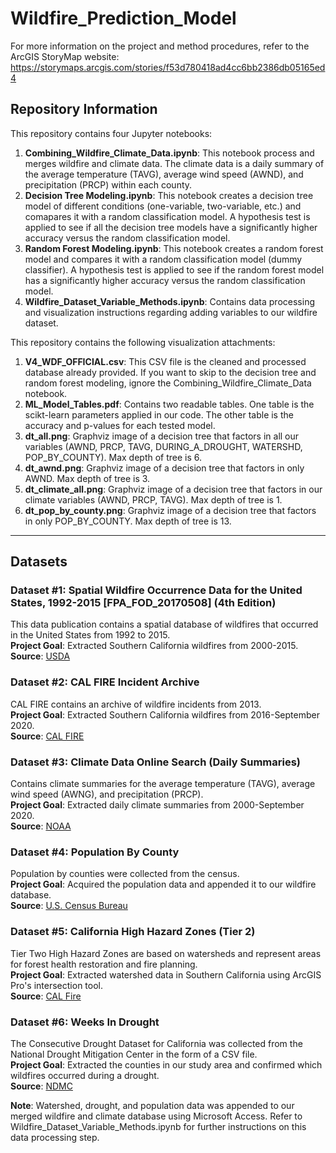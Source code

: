 # Wildfire_Prediction_Model
For more information on the project and method procedures, refer to the ArcGIS StoryMap website: https://storymaps.arcgis.com/stories/f53d780418ad4cc6bb2386db05165ed4
## Repository Information
This repository contains four Jupyter notebooks:
1. **Combining_Wildfire_Climate_Data.ipynb**: This notebook process and merges wildfire and climate data. The climate data is a daily summary of the average temperature (TAVG), average wind speed (AWND), and precipitation (PRCP) within each county.
2. **Decision Tree Modeling.ipynb**: This notebook creates a decision tree model of different conditions (one-variable, two-variable, etc.) and comapares it with a random classification model. A hypothesis test is applied to see if all the decision tree models have a significantly higher accuracy versus the random classification model.
3. **Random Forest Modeling.ipynb**: This notebook creates a random forest model and compares it with a random classification model (dummy classifier). A hypothesis test is applied to see if the random forest model has a significantly higher accuracy versus the random classification model.
4. **Wildfire_Dataset_Variable_Methods.ipynb**: Contains data processing and visualization instructions regarding adding variables to our wildfire dataset.

This repository contains the following visualization attachments:
1. **V4_WDF_OFFICIAL.csv**: This CSV file is the cleaned and processed database already provided. If you want to skip to the decision tree and random forest modeling, ignore the Combining_Wildfire_Climate_Data notebook.
2. **ML_Model_Tables.pdf**: Contains two readable tables. One table is the scikt-learn parameters applied in our code. The other table is the accuracy and p-values for each tested model.
3. **dt_all.png**: Graphviz image of a decision tree that factors in all our variables (AWND, PRCP, TAVG, DURING_A_DROUGHT, WATERSHD, POP_BY_COUNTY). Max depth of tree is 6.
4. **dt_awnd.png**: Graphviz image of a decision tree that factors in only AWND. Max depth of tree is 3.
5. **dt_climate_all.png**: Graphviz image of a decision tree that factors in our climate variables (AWND, PRCP, TAVG). Max depth of tree is 1.
6. **dt_pop_by_county.png**: Graphviz image of a decision tree that factors in only POP_BY_COUNTY. Max depth of tree is 13.
***
## Datasets
### Dataset #1: Spatial Wildfire Occurrence Data for the United States, 1992-2015 [FPA_FOD_20170508] (4th Edition)
This data publication contains a spatial database of wildfires that occurred in the United States from 1992 to 2015.<br>
**Project Goal**: Extracted Southern California wildfires from 2000-2015.<br>
**Source**: [USDA](https://www.fs.usda.gov/rds/archive/catalog/RDS-2013-0009.4)
### Dataset #2: CAL FIRE Incident Archive
CAL FIRE contains an archive of wildfire incidents from 2013. <br>
**Project Goal**: Extracted Southern California wildfires from 2016-September 2020.<br>
**Source**: [CAL FIRE](https://www.fire.ca.gov/incidents/)
### Dataset #3: Climate Data Online Search (Daily Summaries)
Contains climate summaries for the average temperature (TAVG), average wind speed (AWNG), and precipitation (PRCP).<br>
**Project Goal**: Extracted daily climate summaries from 2000-September 2020.<br>
**Source**: [NOAA](https://www.ncdc.noaa.gov/cdo-web/search)
### Dataset #4: Population By County
Population by counties were collected from the census.<br>
**Project Goal**: Acquired the population data and appended it to our wildfire database.<br>
**Source**: [U.S. Census Bureau](https://www.census.gov/data/)
### Dataset #5: California High Hazard Zones (Tier 2)
Tier Two High Hazard Zones are based on watersheds and represent areas for forest health restoration and fire planning.<br>
**Project Goal**: Extracted watershed data in Southern California using ArcGIS Pro's intersection tool.<br>
**Source**: [CAL Fire](https://www.arcgis.com/home/item.html?id=e50b7577426c4367a518b80b38e9b5d8)
### Dataset #6: Weeks In Drought
The Consecutive Drought Dataset for California was collected from the National Drought Mitigation Center in the form of a CSV file.<br>
**Project Goal**: Extracted the counties in our study area and confirmed which wildfires occurred during a drought.<br>
**Source**: [NDMC](https://droughtmonitor.unl.edu/Data/DataDownload/WeeksInDrought.aspx)

**Note**: Watershed, drought, and population data was appended to our merged wildfire and climate database using Microsoft Access. Refer to Wildfire_Dataset_Variable_Methods.ipynb for further instructions on this data processing step.

